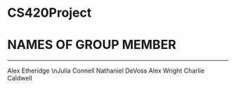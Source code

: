 # CS420Project

# NAMES OF GROUP MEMBER
---------------------------------------
 Alex Etheridge
 \nJulia Connell
 Nathaniel DeVoss
 Alex Wright
 Charlie Caldwell
